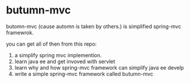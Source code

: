 # butumn-mvc

butomn-mvc (cause automn is taken by others.) is simplified spring-mvc framewrok.

you can get all of then from this repo:
 
1. a simplify spring mvc implemention.
2. learn java ee and get invoved with servlet
3. learn why and how  spring-mvc framework can simplify java ee develp
4. write a simple spring-mvc framework called butumn-mvc
